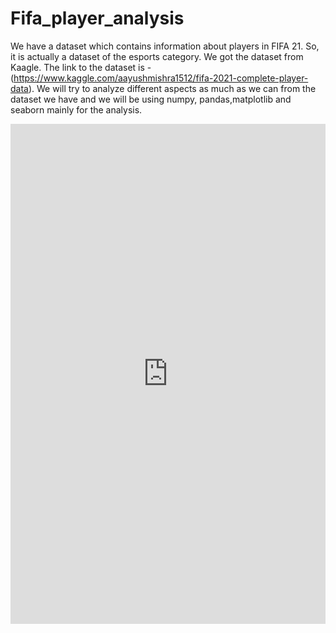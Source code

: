 # Fifa_player_analysis
We have a dataset which contains information about players in FIFA 21. So, it is actually a dataset of the esports category. We got the dataset from Kaagle. 
The link to the dataset is - (https://www.kaggle.com/aayushmishra1512/fifa-2021-complete-player-data).
We will try to analyze different aspects as much as we can from the dataset we have and we will be using numpy, pandas,matplotlib and seaborn mainly for the analysis.

<iframe src="https://jovian.ai/embed?url=https://jovian.ai/sayakpm3/fifa-21-players-data-analysis-in-python1/v/20&cellId=1-118" title="Jovian Viewer" height="800" width="100%" style="margin 0 auto; max-width: 800px;" frameborder="0" scrolling="auto"></iframe>
